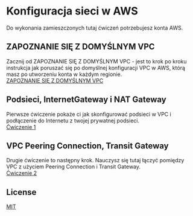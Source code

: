# Konfiguracja sieci w AWS
Do wykonania zamieszczonych tutaj ćwiczeń potrzebujesz konta AWS.

## ZAPOZNANIE SIĘ Z DOMYŚLNYM VPC
Zacznij od ZAPOZNANIE SIĘ Z DOMYŚLNYM VPC - jest to krok po kroku instrukcja jak poruszać się po domyślnej konfiguracji VPC w AWS, którą masz po utworzeniu konta w każdym regionie.<br>
[ZAPOZNANIE SIĘ Z DOMYŚLNYM VPC](https://github.com/emilia-smolko/networking/blob/main/defaultVPC.pdf)
## Podsieci, InternetGateway i NAT Gateway
Pierwsze ćwiczenie pokaże ci jak skonfigurować podsieci w VPC i podłączenie do Internetu z twojej prywatnej podsieci.<br>
[Ćwiczenie 1](https://github.com/emilia-smolko/networking/blob/main/lab1.pdf)
## VPC Peering Connection, Transit Gateway
Drugie ćwiczenie to następny krok. Nauczysz się tutaj łączyć pomiędzy VPC z użyciem Peering Connection i Transit Gateway.<br>
[Ćwiczenie 2](https://github.com/emilia-smolko/networking/blob/main/lab2.pdf)
## License
[MIT](https://github.com/emilia-smolko/networking/blob/main/LICENSE)
